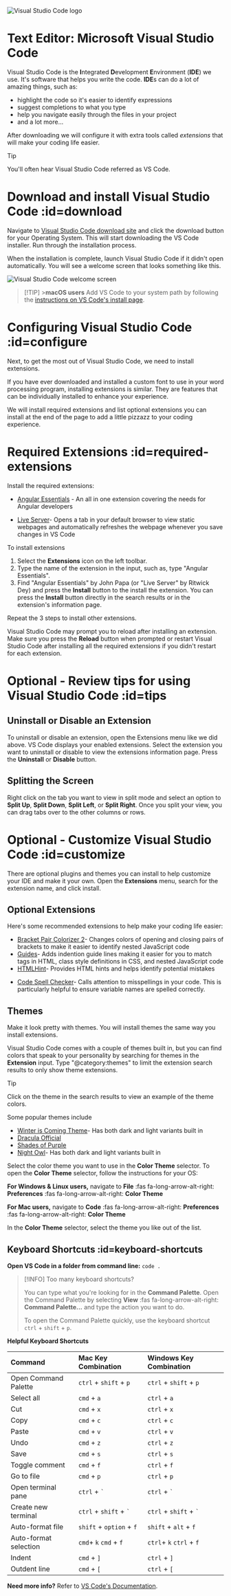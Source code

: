 ![Visual Studio Code logo](images/vscode-logo.png)

# Text Editor: Microsoft Visual Studio Code

Visual Studio Code is the **I**ntegrated **D**evelopment **E**nvironment \(**IDE**\) we use. It's software that helps you write the code. **IDE**s can do a lot of amazing things, such as:

- highlight the code so it's easier to identify expressions
- suggest completions to what you type
- help you navigate easily through the files in your project
- and a lot more...

After downloading we will configure it with extra tools called _extensions_ that will make your coding life easier.

> [!TIP]
> You'll often hear Visual Studio Code referred as VS Code.

# Download and install Visual Studio Code :id=download

Navigate to [Visual Studio Code download site](https://code.visualstudio.com/download) and click the download button for your Operating System. This will start downloading the VS Code installer. Run through the installation process.

When the installation is complete, launch Visual Studio Code if it didn't open automatically. You will see a welcome screen that looks something like this.

![Visual Studio Code welcome screen](images/vs-code-welcome.png)

> [!TIP] >**macOS users** Add VS Code to your system path by following the [instructions on VS Code's install page](https://code.visualstudio.com/docs/setup/mac#_launching-from-the-command-line).

# Configuring Visual Studio Code :id=configure

Next, to get the most out of Visual Studio Code, we need to install extensions.

If you have ever downloaded and installed a custom font to use in your word processing program, installing extensions is similar. They are features that can be individually installed to enhance your experience.

We will install required extensions and list optional extensions you can install at the end of the page to add a little pizzazz to your coding experience.

# Required Extensions :id=required-extensions

Install the required extensions:

- [Angular Essentials](https://marketplace.visualstudio.com/items?itemName=johnpapa.angular-essentials) - An all in one extension covering the needs for Angular developers

- [Live Server](https://marketplace.visualstudio.com/items?itemName=ritwickdey.LiveServer)- Opens a tab in your default browser to view static webpages and automatically refreshes the webpage whenever you save changes in VS Code

To install extensions

1. Select the **Extensions** icon on the left toolbar.
2. Type the name of the extension in the input, such as, type "Angular Essentials".
3. Find "Angular Essentials" by John Papa (or "Live Server" by Ritwick Dey) and press the **Install** button to the install the extension. You can press the **Install** button directly in the search results or in the extension's information page.

<!-- ![Visual Studio Code Extensions Menu](./images/vs-code-install-extensions.png) -->

Repeat the 3 steps to install other extensions.

Visual Studio Code may prompt you to reload after installing an extension. Make sure you press the **Reload** button when prompted or restart Visual Studio Code after installing all the required extensions if you didn't restart for each extension.

# Optional - Review tips for using Visual Studio Code :id=tips

## Uninstall or Disable an Extension

To uninstall or disable an extension, open the Extensions menu like we did above. VS Code displays your enabled extensions. Select the extension you want to uninstall or disable to view the extensions information page. Press the **Uninstall** or **Disable** button.

## Splitting the Screen

Right click on the tab you want to view in split mode and select an option to **Split Up**, **Split Down**, **Split Left**, or **Split Right**. Once you split your view, you can drag tabs over to the other columns or rows.

# Optional - Customize Visual Studio Code :id=customize

There are optional plugins and themes you can install to help customize your IDE and make it your own. Open the **Extensions** menu, search for the extension name, and click install.

## Optional Extensions

Here's some recommended extensions to help make your coding life easier:

- [Bracket Pair Colorizer 2](https://marketplace.visualstudio.com/items?itemName=CoenraadS.bracket-pair-colorizer-2)- Changes colors of opening and closing pairs of brackets to make it easier to identify nested JavaScript code
- [Guides](https://marketplace.visualstudio.com/items?itemName=spywhere.guides)- Adds indention guide lines making it easier for you to match tags in HTML, class style definitions in CSS, and nested JavaScript code
- [HTMLHint](https://marketplace.visualstudio.com/items?itemName=mkaufman.HTMLHint)- Provides HTML hints and helps identify potential mistakes
<!-- * [Material Icon Theme](https://marketplace.visualstudio.com/items?itemName=PKief.material-icon-theme)- Adds icons to files in the **Explorer** view to make it easier to find files -->
- [Code Spell Checker](https://marketplace.visualstudio.com/items?itemName=streetsidesoftware.code-spell-checker)- Calls attention to misspellings in your code. This is particularly helpful to ensure variable names are spelled correctly.

## Themes

Make it look pretty with themes. You will install themes the same way you install extensions.

Visual Studio Code comes with a couple of themes built in, but you can find colors that speak to your personality by searching for themes in the **Extension** input. Type "@category:themes" to limit the extension search results to only show theme extensions.

> [!TIP]
> Click on the theme in the search results to view an example of the theme colors.

Some popular themes include

- [Winter is Coming Theme](https://marketplace.visualstudio.com/items?itemName=johnpapa.winteriscoming)- Has both dark and light variants built in
- [Dracula Official](https://marketplace.visualstudio.com/items?itemName=dracula-theme.theme-dracula)
- [Shades of Purple](https://marketplace.visualstudio.com/items?itemName=ahmadawais.shades-of-purple)
- [Night Owl](https://marketplace.visualstudio.com/items?itemName=sdras.night-owl)- Has both dark and light variants built in

Select the color theme you want to use in the **Color Theme** selector. To open the **Color Theme** selector, follow the instructions for your OS:

**For Windows & Linux users,** navigate to **File** :fas fa-long-arrow-alt-right: **Preferences** :fas fa-long-arrow-alt-right: **Color Theme**

**For Mac users,** navigate to **Code** :fas fa-long-arrow-alt-right: **Preferences** :fas fa-long-arrow-alt-right: **Color Theme**

In the **Color Theme** selector, select the theme you like out of the list.

## Keyboard Shortcuts :id=keyboard-shortcuts

**Open VS Code in a folder from command line:** `code .`

> [!INFO]
> Too many keyboard shortcuts?
>
> You can type what you're looking for in the **Command Palette**. Open the Command Palette by selecting **View** :fas fa-long-arrow-alt-right: **Command Palette...** and type the action you want to do.
>
> To open the Command Palette quickly, use the keyboard shortcut `ctrl` + `shift` + `p`.

**Helpful Keyboard Shortcuts**

| Command               | Mac Key Combination        | Windows Key Combination    |
| :-------------------- | :------------------------- | :------------------------- |
| Open Command Palette  | `ctrl` + `shift` + `p`     | `ctrl` + `shift` + `p`     |
| Select all            | `cmd` + `a`                | `ctrl` + `a`               |
| Cut                   | `cmd` + `x`                | `ctrl` + `x`               |
| Copy                  | `cmd` + `c`                | `ctrl` + `c`               |
| Paste                 | `cmd` + `v`                | `ctrl` + `v`               |
| Undo                  | `cmd` + `z`                | `ctrl` + `z`               |
| Save                  | `cmd` + `s`                | `ctrl` + `s`               |
| Toggle comment        | `cmd` + `f`                | `ctrl` + `f`               |
| Go to file            | `cmd` + `p`                | `ctrl` + `p`               |
| Open terminal pane    | `ctrl` + `` ` ``           | `ctrl` + `` ` ``           |
| Create new terminal   | `ctrl` + `shift` + `` ` `` | `ctrl` + `shift` + `` ` `` |
| Auto-format file      | `shift` + `option` + `f`   | `shift` + `alt` + `f`      |
| Auto-format selection | `cmd`+ `k` `cmd` + `f`     | `ctrl`+ `k` `ctrl` + `f`   |
| Indent                | `cmd` + `]`                | `ctrl` + `]`               |
| Outdent line          | `cmd` + `[`                | `ctrl` + `[`               |

**Need more info?** Refer to [VS Code's Documentation](https://code.visualstudio.com/docs/getstarted/tips-and-tricks).
